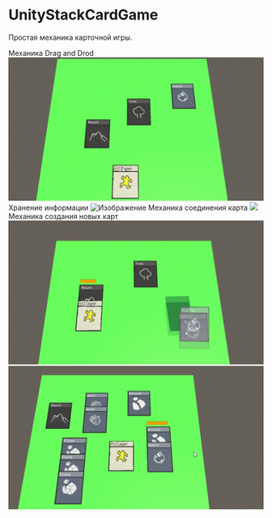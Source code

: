 # UnityStackCardGame
Простая механика карточной игры.

Механика Drag and Drod 
![](https://github.com/BlackKronos2/UnityStackCardGame/blob/main/gifs/1.gif)
Хранение информации
![Изображение](https://github.com/BlackKronos2/UnityStackCardGamer/blob/main/Images/1.png)
Механика соединения карта
![](https://github.com/BlackKronos2/UnityStackCardGame/blob/main/gifs/3.gif)
Механика создания новых карт
![](https://github.com/BlackKronos2/UnityStackCardGame/blob/main/gifs/2.gif)
![](https://github.com/BlackKronos2/UnityStackCardGame/blob/main/gifs/4.gif)